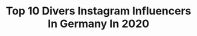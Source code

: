 ---
title: Top 10 Divers Instagram Influencers In Germany In 2020
description: >-
  Find top divers Instagram influencers in Germany in 2020. Most popular hashtags: #stayhome #love #diversity #weekend.
platform: Instagram
profiles:
  - username: "kris_on_the_road"
    fullname: >-
      Kristina
    location: "Germany"
    followers: 2267
    engagement: 6153
    commentsToLikes: 0.132216
    id: ck138b34nfdoh0i196uxyvt1a
    verified: false
    hashtags: "#weekend, #goodmorning, #exploring, #backstage"
  - username: "bernardlooney_bp"
    fullname: >-
      Bernard Looney
    location: "Germany"
    followers: 9260
    engagement: 1080
    commentsToLikes: 0.141434
    id: ck6txwnbc0a7r0j71dnd8dwtv
    verified: true
    hashtags: "#bpnetzero, #egyps2020, #inthistogether, #egyps"
  - username: "nicolaideutschfilm"
    fullname: >-
      Nico • Underwater Video
    location: "Germany"
    followers: 6941
    engagement: 1451
    commentsToLikes: 0.037921
    id: ck0w64qyw6waf0i19fetjzurh
    verified: false
    hashtags: "#escapetheordinary"
  - username: "the.automatic.diver"
    fullname: >-
      The Automatic Diver
    location: "Germany"
    followers: 4127
    engagement: 981
    commentsToLikes: 0.058805
    id: ck6tx4t0kvtnb0j71uyy7b45i
    verified: false
    hashtags: "#watchbandit, #sbgh269, #handmade, #seikodiver"
  - username: "curatedbygirls"
    fullname: >-
      Curated by GIRLS
    location: "Germany"
    followers: 128605
    engagement: 245
    commentsToLikes: 0.006331
    id: ck13ca0d9zbwn0i1997pjdkz6
    verified: false
    hashtags: "#bodyhair, #stayhome, #curatedbygirlscommunity, #loveislove"
  - username: "janinakugel"
    fullname: >-
      Janina Kugel
    location: "Germany"
    followers: 6366
    engagement: 857
    commentsToLikes: 0.045802
    id: ck5zs2fgkxp1e0i147lbx5oja
    verified: true
    hashtags: "#happy, #cake, #vucaworld, #seventies"
  - username: "kurvenrausch"
    fullname: >-
      Plus Size + Bodypositivity
    location: "Germany"
    followers: 36045
    engagement: 116
    commentsToLikes: 0.044551
    id: ck13bpo9xwkiw0i19ae5r0vyp
    verified: true
    hashtags: "#mind, #cosmetics, #strongwomen, #undmachenesunssch"
  - username: "huelya_dennis"
    fullname: >-
      Hülya and Dennis
    location: "Germany"
    followers: 16215
    engagement: 1734
    commentsToLikes: 0.042434
    id: ck8t2xm9913810j786lhc9gul
    verified: false
    hashtags: "#pregnantstyle, #backnang, #empoweredwomen, #enter"
  - username: "_michael.klammer_"
    fullname: >-
      Michael Klammer
    location: "Germany"
    followers: 10879
    engagement: 845
    commentsToLikes: 0.064712
    id: ck14h47oq8gwn0i192n055q46
    verified: true
    hashtags: "#actors, #medizincheck, #seinodernichtsein, #buchempfehlung"
  - username: "fraugehlhaar"
    fullname: >-
      Laura Gehlhaar
    location: "Germany"
    followers: 15176
    engagement: 1332
    commentsToLikes: 0.023236
    id: ck8t8j6pokoe10j78binpgy5j
    verified: false
    hashtags: "#privilege, #liebe, #train, #portraitphotography"
---